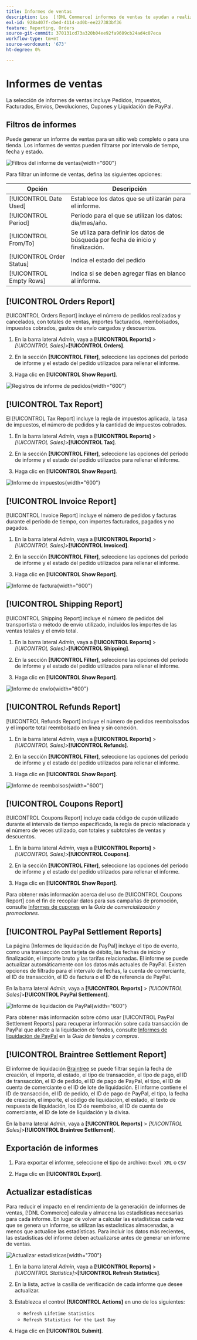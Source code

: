 ```yaml
---
title: Informes de ventas
description: Los  [!DNL Commerce] informes de ventas te ayudan a realizar un seguimiento de pedidos, impuestos, facturas, envíos, reembolsos, cupones y liquidaciones de PayPal.
exl-id: 928a407f-cbed-4114-ad0b-ee227383bf36
feature: Reporting, Orders
source-git-commit: 370131cd73a320b04ee92fa9609cb24ad4c07eca
workflow-type: tm+mt
source-wordcount: '673'
ht-degree: 0%

---
```


# Informes de ventas

La selección de informes de ventas incluye Pedidos, Impuestos, Facturados, Envíos, Devoluciones, Cupones y Liquidación de PayPal.

## Filtros de informes

Puede generar un informe de ventas para un sitio web completo o para una tienda. Los informes de ventas pueden filtrarse por intervalo de tiempo, fecha y estado.

![Filtros del informe de ventas](./assets/tax-report.png){width="600"}

Para filtrar un informe de ventas, defina las siguientes opciones:

| Opción | Descripción |
|--- |--- |
| [!UICONTROL Date Used] | Establece los datos que se utilizarán para el informe. |
| [!UICONTROL Period] | Período para el que se utilizan los datos: día/mes/año. |
| [!UICONTROL From/To] | Se utiliza para definir los datos de búsqueda por fecha de inicio y finalización. |
| [!UICONTROL Order Status] | Indica el estado del pedido |
| [!UICONTROL Empty Rows] | Indica si se deben agregar filas en blanco al informe. |

## [!UICONTROL Orders Report]

[!UICONTROL Orders Report] incluye el número de pedidos realizados y cancelados, con totales de ventas, importes facturados, reembolsados, impuestos cobrados, gastos de envío cargados y descuentos.

1. En la barra lateral _Admin_, vaya a **[!UICONTROL Reports]** > _[!UICONTROL Sales]_>**[!UICONTROL Orders]**.

1. En la sección **[!UICONTROL Filter]**, seleccione las opciones del período de informe y el estado del pedido utilizados para rellenar el informe.

1. Haga clic en **[!UICONTROL Show Report]**.

![Registros de informe de pedidos](./assets/order-report-records.png){width="600"}

## [!UICONTROL Tax Report]

El [!UICONTROL Tax Report] incluye la regla de impuestos aplicada, la tasa de impuestos, el número de pedidos y la cantidad de impuestos cobrados.

1. En la barra lateral _Admin_, vaya a **[!UICONTROL Reports]** > _[!UICONTROL Sales]_>**[!UICONTROL Tax]**.

1. En la sección **[!UICONTROL Filter]**, seleccione las opciones del período de informe y el estado del pedido utilizados para rellenar el informe.


1. Haga clic en **[!UICONTROL Show Report]**.

![Informe de impuestos](./assets/tax-report-records.png){width="600"}

## [!UICONTROL Invoice Report]

[!UICONTROL Invoice Report] incluye el número de pedidos y facturas durante el período de tiempo, con importes facturados, pagados y no pagados.

1. En la barra lateral _Admin_, vaya a **[!UICONTROL Reports]** > _[!UICONTROL Sales]_>**[!UICONTROL Invoiced]**.

1. En la sección **[!UICONTROL Filter]**, seleccione las opciones del período de informe y el estado del pedido utilizados para rellenar el informe.

1. Haga clic en **[!UICONTROL Show Report]**.

![Informe de factura](./assets/sales-invoiced.png){width="600"}

## [!UICONTROL Shipping Report]

[!UICONTROL Shipping Report] incluye el número de pedidos del transportista o método de envío utilizado, incluidos los importes de las ventas totales y el envío total.

1. En la barra lateral _Admin_, vaya a **[!UICONTROL Reports]** > _[!UICONTROL Sales]_>**[!UICONTROL Shipping]**.

1. En la sección **[!UICONTROL Filter]**, seleccione las opciones del período de informe y el estado del pedido utilizados para rellenar el informe.

1. Haga clic en **[!UICONTROL Show Report]**.

![Informe de envío](./assets/shipping.png){width="600"}

## [!UICONTROL Refunds Report]

[!UICONTROL Refunds Report] incluye el número de pedidos reembolsados y el importe total reembolsado en línea y sin conexión.

1. En la barra lateral _Admin_, vaya a **[!UICONTROL Reports]** > _[!UICONTROL Sales]_>**[!UICONTROL Refunds]**.

1. En la sección **[!UICONTROL Filter]**, seleccione las opciones del período de informe y el estado del pedido utilizados para rellenar el informe.

1. Haga clic en **[!UICONTROL Show Report]**.

![Informe de reembolsos](./assets/sales-refunds.png){width="600"}

## [!UICONTROL Coupons Report]

[!UICONTROL Coupons Report] incluye cada código de cupón utilizado durante el intervalo de tiempo especificado, la regla de precio relacionada y el número de veces utilizado, con totales y subtotales de ventas y descuentos.

1. En la barra lateral _Admin_, vaya a **[!UICONTROL Reports]** > _[!UICONTROL Sales]_>**[!UICONTROL Coupons]**.

1. En la sección **[!UICONTROL Filter]**, seleccione las opciones del período de informe y el estado del pedido utilizados para rellenar el informe.

1. Haga clic en **[!UICONTROL Show Report]**.

Para obtener más información acerca del uso de [!UICONTROL Coupons Report] con el fin de recopilar datos para sus campañas de promoción, consulte [Informes de cupones](../merchandising-promotions/price-rules-cart-coupon.md#coupons-report) en la _Guía de comercialización y promociones_.

<!--- ![Coupons Report](./assets/sales-coupons.png) need coupon data  -->

## [!UICONTROL PayPal Settlement Reports]

La página [Informes de liquidación de PayPal] incluye el tipo de evento, como una transacción con tarjeta de débito, las fechas de inicio y finalización, el importe bruto y las tarifas relacionadas. El informe se puede actualizar automáticamente con los datos más actuales de PayPal. Existen opciones de filtrado para el intervalo de fechas, la cuenta de comerciante, el ID de transacción, el ID de factura o el ID de referencia de PayPal.

En la barra lateral _Admin_, vaya a **[!UICONTROL Reports]** > _[!UICONTROL Sales]_>**[!UICONTROL PayPal Settlement]**.

![Informe de liquidación de PayPal](./assets/reports-sales-paypal-settlement.png){width="600"}

Para obtener más información sobre cómo usar [!UICONTROL PayPal Settlement Reports] para recuperar información sobre cada transacción de PayPal que afecte a la liquidación de fondos, consulte [Informes de liquidación de PayPal](../stores-purchase/paypal-settlement-reports.md) en la _Guía de tiendas y compras_.

## [!UICONTROL Braintree Settlement Report]

El informe de liquidación [Braintree](../stores-purchase/braintree.md) se puede filtrar según la fecha de creación, el importe, el estado, el tipo de transacción, el tipo de pago, el ID de transacción, el ID de pedido, el ID de pago de PayPal, el tipo, el ID de cuenta de comerciante o el ID de lote de liquidación. El informe contiene el ID de transacción, el ID de pedido, el ID de pago de PayPal, el tipo, la fecha de creación, el importe, el código de liquidación, el estado, el texto de respuesta de liquidación, los ID de reembolso, el ID de cuenta de comerciante, el ID de lote de liquidación y la divisa.

En la barra lateral _Admin_, vaya a **[!UICONTROL Reports]** > _[!UICONTROL Sales]_>**[!UICONTROL Braintree Settlement]**.

<!--- ![Braintree Settlement Report](./assets/braintree-settlement.png) need a Braintree connection to update report screen -->

## Exportación de informes

1. Para exportar el informe, seleccione el tipo de archivo: `Excel XML` o `CSV`

1. Haga clic en **[!UICONTROL Export]**.

## Actualizar estadísticas

Para reducir el impacto en el rendimiento de la generación de informes de ventas, [!DNL Commerce] calcula y almacena las estadísticas necesarias para cada informe. En lugar de volver a calcular las estadísticas cada vez que se genera un informe, se utilizan las estadísticas almacenadas, a menos que actualice las estadísticas. Para incluir los datos más recientes, las estadísticas del informe deben actualizarse antes de generar un informe de ventas.

![Actualizar estadísticas](./assets/refresh-stats.png){width="700"}

1. En la barra lateral _Admin_, vaya a **[!UICONTROL Reports]** > _[!UICONTROL Statistics]_>**[!UICONTROL Refresh Statistics]**.

1. En la lista, active la casilla de verificación de cada informe que desee actualizar.

1. Establezca el control **[!UICONTROL Actions]** en uno de los siguientes:

   - `Refresh Lifetime Statistics`
   - `Refresh Statistics for the Last Day`

1. Haga clic en **[!UICONTROL Submit]**.
